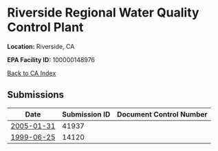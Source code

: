 # Riverside Regional Water Quality Control Plant

**Location:** Riverside, CA

**EPA Facility ID:** 100000148976

[Back to CA Index](../../index.md)

## Submissions

| Date | Submission ID | Document Control Number |
|------|--------------|-------------------------|
| [2005-01-31](submissions/41937.md) | 41937 |  |
| [1999-06-25](submissions/14120.md) | 14120 |  |
